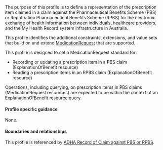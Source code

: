 The purpose of this profile is to define a representation of the prescription item claimed in a claim against the Pharmaceutical Benefits Scheme (PBS) or Repatriation Pharmaceutical Benefits Scheme (RPBS) for the electronic exchange of health information between individuals, healthcare providers, and the My Health Record system infrastructure in Australia.

This profile identifies the additional constraints, extensions, and value sets that build on and extend [MedicationRequest](http://hl7.org/fhir/R4/medicationrequest.html) that are supported. 

This profile is designed to set a MedicationRequest standard for:
* Recording or updating a prescription item in a PBS claim (ExplanationOfBenefit resource)
* Reading a prescription items in an RPBS claim (ExplanationOfBenefit resource)

Operations, including querying, on prescription items in PBS claims (MedicationRequest resources) are expected to be within the context of an ExplanationOfBenefit resource query.


#### Profile specific guidance
None.

#### Boundaries and relationships
This profile is referenced by 
[ADHA Record of Claim against PBS or RPBS](StructureDefinition-dh-explanationofbenefit-medicare-pbs-1.html).